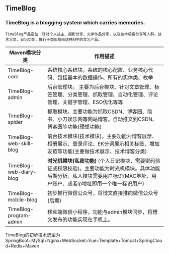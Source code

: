 ## TimeBlog
### TimeBlog is a blogging system which carries memories.
    TimeBlog产品定位：针对个人站主、摄影分享、文学作品分享、以及技术极客分享等人群。技术分享，日记功能，推行于类似拾染这种APP的文艺产品。

| Maven模块分类  |作用描述|
|---| ---|
|TimeBlog-core|  系统核心系统块。系统的核心配置、业务核心代码、包括基本的数据操作、所有的实体类、枚举 |
|TimeBlog-admin|后台管理块。 主要为后台模块、针对文章管理、标签管理、分类管理、抓取管理、自动化管理、评论管理、关键字管理、ESO优化等等 |
|TimeBlog-spider|抓取模块。主要功能为抓取CSDN、博客园、简书、小刀娱乐网等网站博客。自动推文到CSDN、博客园等功能(理想功能)|
|TimeBlog-web-skill-blog|前台技术模块(技术模块)。主要功能为博客展示、相册展示、登录评论、EK分词展示相关标签、增加友链等功能(主要做技术展示、技术博客分类)|
|TimeBlog-web-diary-blog|**时光机模块(私密功能)** (个人日记模块，需要密码验证或权限校验)。主要功能为时光机模块。具体功能后期分析。私人模块需要用户标识(MAC地址、用户账户、或者ip地址即用一个唯一标识用户)|
|TimeBlog-mobile-blog|初步推行微信公众号，将博文直接推向微信公众号(后期)|
|TimeBlog-program-admin|移动端微信小程序，功能与admin模块同步，将博文发布的功能实现在手机上。|

 TimeBlog的初步技术选型为SpringBoot+MySql+Nginx+WebSocket+Vue+Template+Tomcat+SpringCloud+Redis+Maven